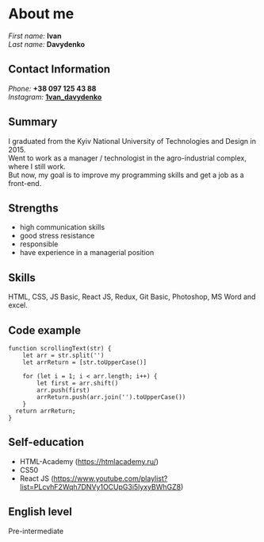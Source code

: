 # About me

*First name:* **Ivan**<br>
*Last name:* **Davydenko**

## Contact Information
*Phone:* **+38 097 125 43 88**<br>
*Instagram:* **[1van_davydenko](https://www.instagram.com/1van_davydenko)**

## Summary
I graduated from the Kyiv National University of Technologies and Design in 2015.<br> 
Went to work as a manager / technologist in the agro-industrial complex, where I still work.<br> 
But now, my goal is to improve my programming skills and get a job as a front-end. 
## Strengths
- high communication skills
- good stress resistance
- responsible
- have experience in a managerial position

## Skills
HTML, CSS, JS Basic, React JS, Redux, Git Basic,  Photoshop, MS Word and excel.

## Code example
```
function scrollingText(str) {
    let arr = str.split('')
    let arrReturn = [str.toUpperCase()]

    for (let i = 1; i < arr.length; i++) {
        let first = arr.shift()
        arr.push(first)
        arrReturn.push(arr.join('').toUpperCase())
    }    
  return arrReturn;
}
```

## Self-education
- HTML-Academy (https://htmlacademy.ru/)
- CS50
- React JS (https://www.youtube.com/playlist?list=PLcvhF2Wqh7DNVy1OCUpG3i5lyxyBWhGZ8)


## English level
Pre-intermediate
